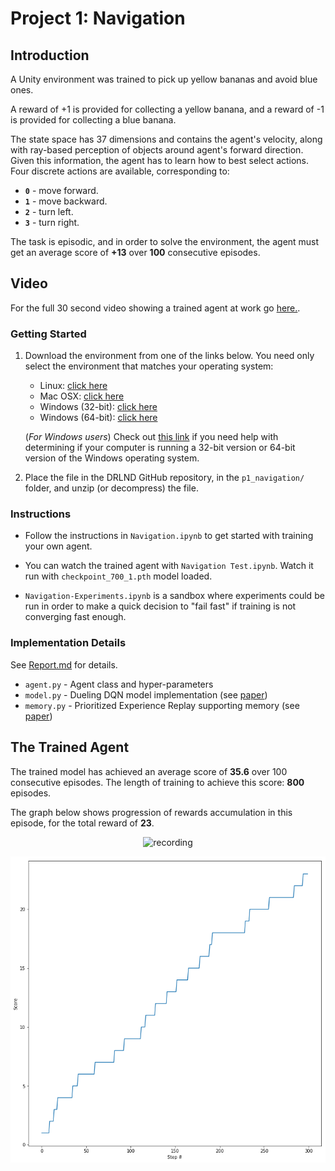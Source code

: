 
# Project 1: Navigation

## Introduction

A Unity environment was trained to pick up yellow bananas and avoid blue ones.

A reward of +1 is provided for collecting a yellow banana, and a reward of -1 is provided for collecting a blue banana.  

The state space has 37 dimensions and contains the agent's velocity, along with ray-based perception of objects around agent's forward direction.  Given this information, the agent has to learn how to best select actions.  Four discrete actions are available, corresponding to:
- **`0`** - move forward.
- **`1`** - move backward.
- **`2`** - turn left.
- **`3`** - turn right.

The task is episodic, and in order to solve the environment, the agent must get an average score of **+13** over **100** consecutive episodes.

## Video

For the full 30 second video showing a trained agent at work go [here.](https://youtu.be/WK1zNtVoBFA). 

### Getting Started

1. Download the environment from one of the links below.  You need only select the environment that matches your operating system:
    - Linux: [click here](https://s3-us-west-1.amazonaws.com/udacity-drlnd/P1/Banana/Banana_Linux.zip)
    - Mac OSX: [click here](https://s3-us-west-1.amazonaws.com/udacity-drlnd/P1/Banana/Banana.app.zip)
    - Windows (32-bit): [click here](https://s3-us-west-1.amazonaws.com/udacity-drlnd/P1/Banana/Banana_Windows_x86.zip)
    - Windows (64-bit): [click here](https://s3-us-west-1.amazonaws.com/udacity-drlnd/P1/Banana/Banana_Windows_x86_64.zip)
    
    (_For Windows users_) Check out [this link](https://support.microsoft.com/en-us/help/827218/how-to-determine-whether-a-computer-is-running-a-32-bit-version-or-64) if you need help with determining if your computer is running a 32-bit version or 64-bit version of the Windows operating system.

2. Place the file in the DRLND GitHub repository, in the `p1_navigation/` folder, and unzip (or decompress) the file. 

### Instructions

* Follow the instructions in `Navigation.ipynb` to get started with training your own agent.
* You can watch the trained agent with `Navigation Test.ipynb`. Watch it run with `checkpoint_700_1.pth` model loaded.

* `Navigation-Experiments.ipynb` is a sandbox where experiments could be run in order to make a quick decision to "fail fast" if training is not converging fast enough.

### Implementation Details

See [Report.md](Report.md) for details.

* `agent.py` - Agent class and hyper-parameters
* `model.py` - Dueling DQN model implementation (see [paper](https://arxiv.org/pdf/1511.06581.pdf))
* `memory.py` - Prioritized Experience Replay supporting memory (see [paper](https://arxiv.org/pdf/1511.05952.pdf))

## The Trained Agent

The trained model has achieved an average score of **35.6** over 100 consecutive episodes. The length of training to achieve this score: **800** episodes.

The graph below shows progression of rewards accumulation in this episode, for the total reward of **23**.

<div style="text-align:center">

![recording](https://user-images.githubusercontent.com/987574/53305718-c4f20f00-3839-11e9-8cc3-d0acb85aedef.gif)
</div>

<div style="text-align:center">

![rewards](images/rewards.png)
</div>
